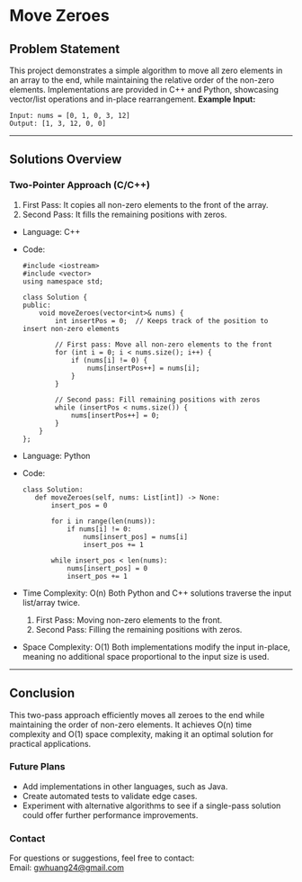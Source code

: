 # **Move Zeroes**

## **Problem Statement**
This project demonstrates a simple algorithm to move all zero elements in an array to the end, while maintaining the relative order of the non-zero elements. Implementations are provided in C++ and Python, showcasing vector/list operations and in-place rearrangement.
**Example Input:**
  ```
  Input: nums = [0, 1, 0, 3, 12]
  Output: [1, 3, 12, 0, 0]
  ```
---

## **Solutions Overview**
### **Two-Pointer Approach (C/C++)**
1. First Pass: It copies all non-zero elements to the front of the array.
2. Second Pass: It fills the remaining positions with zeros.

- Language: C++
- Code:
  ```
  #include <iostream>
  #include <vector>
  using namespace std;
  
  class Solution {
  public:
      void moveZeroes(vector<int>& nums) {
          int insertPos = 0;  // Keeps track of the position to insert non-zero elements
          
          // First pass: Move all non-zero elements to the front
          for (int i = 0; i < nums.size(); i++) {
              if (nums[i] != 0) {
                  nums[insertPos++] = nums[i];
              }
          }
  
          // Second pass: Fill remaining positions with zeros
          while (insertPos < nums.size()) {
              nums[insertPos++] = 0;
          }
      }
  };
  ```
- Language: Python
- Code:
  ```
  class Solution:
     def moveZeroes(self, nums: List[int]) -> None:
         insert_pos = 0
         
         for i in range(len(nums)):
             if nums[i] != 0:
                 nums[insert_pos] = nums[i]
                 insert_pos += 1
         
         while insert_pos < len(nums):
             nums[insert_pos] = 0
             insert_pos += 1
  ```

- Time Complexity: O(n)
  Both Python and C++ solutions traverse the input list/array twice.
  1. First Pass: Moving non-zero elements to the front.
  2. Second Pass: Filling the remaining positions with zeros.
- Space Complexity: O(1)
  Both implementations modify the input in-place, meaning no additional space proportional to the input size is used.
  
---

## **Conclusion**
This two-pass approach efficiently moves all zeroes to the end while maintaining the order of non-zero elements. It achieves O(n) time complexity and O(1) space complexity, making it an optimal solution for practical applications.

### **Future Plans**
- Add implementations in other languages, such as Java.
- Create automated tests to validate edge cases.
- Experiment with alternative algorithms to see if a single-pass solution could offer further performance improvements.

### **Contact**
For questions or suggestions, feel free to contact:  
Email: gwhuang24@gmail.com
